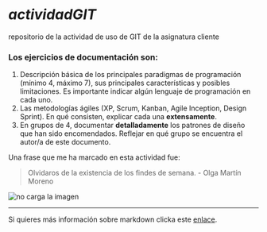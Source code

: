 # _actividadGIT_

repositorio de la actividad de uso de GIT de la asignatura cliente

### Los ejercicios de documentación son:
1. Descripción básica de los principales paradigmas de programación (mínimo 4, máximo 7), sus principales características y posibles limitaciones. Es importante indicar algún lenguaje de programación en cada uno.
2. Las metodologías ágiles (XP, Scrum, Kanban, Agile Inception, Design Sprint).
En qué consisten, explicar cada una **extensamente**.
3. En grupos de 4, documentar **detalladamente** los patrones de diseño que han sido encomendados. Reflejar en qué grupo se encuentra el autor/a de este documento.

Una frase que me ha marcado en esta actividad fue: 
> Olvidaros de la existencia de los findes de semana. - Olga Martín Moreno

![no carga la imagen](https://upload.wikimedia.org/wikipedia/commons/thumb/4/48/Markdown-mark.svg/375px-Markdown-mark.svg.png)

---
Si quieres más información sobre markdown clicka este [enlace](https://markdown.es/sintaxis-markdown/).

